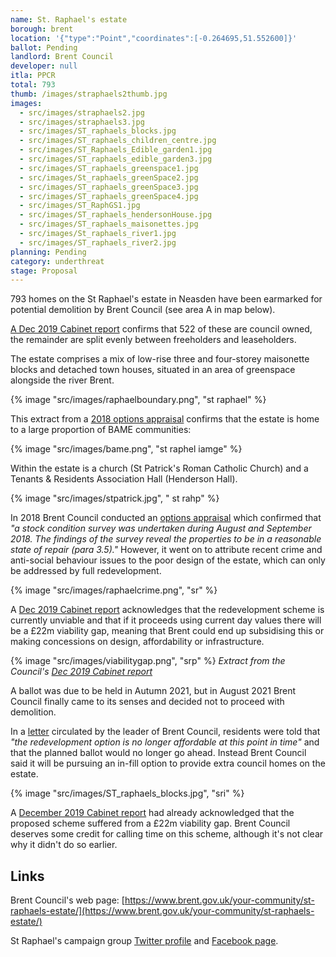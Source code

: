 ```yaml
---
name: St. Raphael's estate
borough: brent
location: '{"type":"Point","coordinates":[-0.264695,51.552600]}'
ballot: Pending
landlord: Brent Council
developer: null
itla: PPCR
total: 793
thumb: /images/straphaels2thumb.jpg
images:
  - src/images/straphaels2.jpg
  - src/images/straphaels3.jpg
  - src/images/ST_raphaels_blocks.jpg
  - src/images/ST_raphaels_children_centre.jpg
  - src/images/ST_Raphaels_Edible_garden1.jpg
  - src/images/ST_raphaels_edible_garden3.jpg
  - src/images/ST_raphaels_greenspace1.jpg
  - src/images/St_raphaels_greenSpace2.jpg
  - src/images/ST_raphaels_greenSpace3.jpg
  - src/images/ST_raphaels_greenSpace4.jpg
  - src/images/ST_RaphGS1.jpg
  - src/images/ST_raphaels_hendersonHouse.jpg
  - src/images/ST_raphaels_maisonettes.jpg
  - src/images/St_raphaels_river1.jpg
  - src/images/ST_raphaels_river2.jpg
planning: Pending 
category: underthreat
stage: Proposal
---
```

793 homes on the St Raphael's estate in Neasden have been earmarked for potential demolition by Brent Council (see area A in map below). 

[A Dec 2019 Cabinet report](http://democracy.brent.gov.uk/documents/s92415/09.%20Cabinet%20Report_Future%20St%20Raphaels%20Masterplanning_Final%2026%2011%2019.pdf) confirms that 522 of these are council owned, the remainder are split evenly between freeholders and leaseholders.

The estate comprises a mix of low-rise three and four-storey maisonette blocks and detached town houses, situated in an area of greenspace alongside the river Brent. 

{% image "src/images/raphaelboundary.png", "st raphael" %}

This extract from a [2018 options appraisal](http://democracy.brent.gov.uk/documents/s74722/07.%20St%20Raphaels%20Estate%20Cabinet%20Report.pdf) confirms that the estate is home to a large proportion of BAME communities:

{% image "src/images/bame.png", "st raphel iamge" %}

Within the estate is a church (St Patrick's Roman Catholic Church) and a Tenants & Residents Association Hall (Henderson Hall).

{% image "src/images/stpatrick.jpg", " st rahp" %}

In 2018 Brent Council conducted an [options appraisal](http://democracy.brent.gov.uk/documents/s74722/07.%20St%20Raphaels%20Estate%20Cabinet%20Report.pdf) which confirmed that _"a stock condition survey was undertaken during August and September 2018. The findings of the survey reveal the properties to be in a reasonable state of repair (para 3.5)."_ However, it went on to attribute recent crime and anti-social behaviour issues to the poor design of the estate, which can only be addressed by full redevelopment. 

{% image "src/images/raphaelcrime.png", "sr" %}

A [Dec 2019 Cabinet report](http://democracy.brent.gov.uk/documents/s92415/09.%20Cabinet%20Report_Future%20St%20Raphaels%20Masterplanning_Final%2026%2011%2019.pdf) acknowledges that the redevelopment scheme is currently unviable and that if it proceeds using current day values there will be a £22m viability gap, meaning that Brent could end up subsidising this or making concessions on design, affordability or infrastructure.

{% image "src/images/viabilitygap.png", "srp" %}
*Extract from the Council's [Dec 2019 Cabinet report](http://democracy.brent.gov.uk/documents/s92415/09.%20Cabinet%20Report_Future%20St%20Raphaels%20Masterplanning_Final%2026%2011%2019.pdf)*

A ballot was due to be held in Autumn 2021, but in August 2021 Brent Council finally came to its senses and decided not to proceed with demolition.

In a [letter](https://www.brent.gov.uk/media/16419105/infill-plus-resident-letter-vfinal-website.pdf) circulated by the leader of Brent Council, residents were told that *"the redevelopment option is no longer affordable at this point 
in time"* and that the planned ballot would no longer go ahead. Instead Brent Council said it will be pursuing an in-fill option to provide extra council homes on the estate.

{% image "src/images/ST_raphaels_blocks.jpg", "sri" %} 

A [December 2019 Cabinet report](https://democracy.brent.gov.uk/documents/s92415/09.%20Cabinet%20Report_Future%20St%20Raphaels%20Masterplanning_Final%2026%2011%2019.pdf) had already acknowledged that the proposed scheme suffered from a £22m viability gap. Brent Council deserves some credit for calling time on this scheme, although it's not clear why it didn't do so earlier.

## Links
Brent Council's web page: [https://www.brent.gov.uk/your-community/st-raphaels-estate/](https://www.brent.gov.uk/your-community/st-raphaels-estate/)

St Raphael's campaign group [Twitter profile](https://twitter.com/StRaphaelsest) and [Facebook page](https://www.facebook.com/groups/2678710982/).

